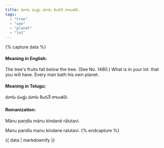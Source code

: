 ```yaml
---
title: మాను పండ్లు మాను కిందనే రాలుతవి.
tags:
  - "tree"
  - "see"
  - "planet"
  - "lot"
---
```


{% capture data %}
#### Meaning in English:
The tree's fruits fall below the tree.
(See No. 1480.)
What is in your lot. that you will have.
Every man bath his own planet.

#### Meaning in Telugu:
మాను పండ్లు మాను కిందనే రాలుతవి.

#### Romanization:
Mānu paṇḍlu mānu kindanē rālutavi.

Manu pandlu manu kindane ralutavi.
{% endcapture %}

{{ data | markdownify }}

